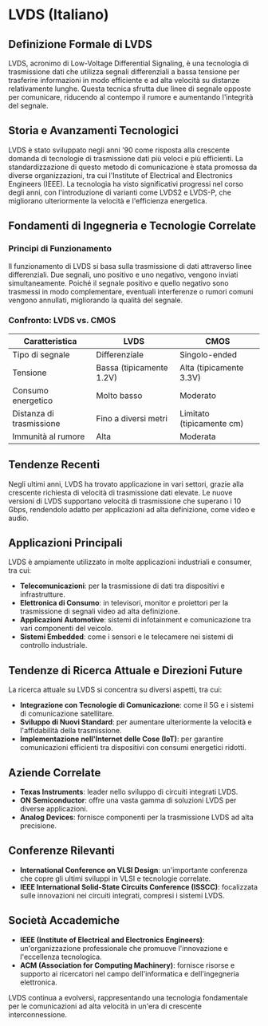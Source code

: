 # LVDS (Italiano)

## Definizione Formale di LVDS

LVDS, acronimo di Low-Voltage Differential Signaling, è una tecnologia di trasmissione dati che utilizza segnali differenziali a bassa tensione per trasferire informazioni in modo efficiente e ad alta velocità su distanze relativamente lunghe. Questa tecnica sfrutta due linee di segnale opposte per comunicare, riducendo al contempo il rumore e aumentando l'integrità del segnale.

## Storia e Avanzamenti Tecnologici

LVDS è stato sviluppato negli anni '90 come risposta alla crescente domanda di tecnologie di trasmissione dati più veloci e più efficienti. La standardizzazione di questo metodo di comunicazione è stata promossa da diverse organizzazioni, tra cui l'Institute of Electrical and Electronics Engineers (IEEE). La tecnologia ha visto significativi progressi nel corso degli anni, con l'introduzione di varianti come LVDS2 e LVDS-P, che migliorano ulteriormente la velocità e l'efficienza energetica.

## Fondamenti di Ingegneria e Tecnologie Correlate

### Principi di Funzionamento

Il funzionamento di LVDS si basa sulla trasmissione di dati attraverso linee differenziali. Due segnali, uno positivo e uno negativo, vengono inviati simultaneamente. Poiché il segnale positivo e quello negativo sono trasmessi in modo complementare, eventuali interferenze o rumori comuni vengono annullati, migliorando la qualità del segnale.

### Confronto: LVDS vs. CMOS

| Caratteristica          | LVDS                       | CMOS                     |
|------------------------|---------------------------|--------------------------|
| Tipo di segnale        | Differenziale              | Singolo-ended            |
| Tensione                | Bassa (tipicamente 1.2V)  | Alta (tipicamente 3.3V)  |
| Consumo energetico     | Molto basso               | Moderato                 |
| Distanza di trasmissione| Fino a diversi metri      | Limitato (tipicamente cm)|
| Immunità al rumore     | Alta                      | Moderata                 |

## Tendenze Recenti

Negli ultimi anni, LVDS ha trovato applicazione in vari settori, grazie alla crescente richiesta di velocità di trasmissione dati elevate. Le nuove versioni di LVDS supportano velocità di trasmissione che superano i 10 Gbps, rendendolo adatto per applicazioni ad alta definizione, come video e audio.

## Applicazioni Principali

LVDS è ampiamente utilizzato in molte applicazioni industriali e consumer, tra cui:

- **Telecomunicazioni**: per la trasmissione di dati tra dispositivi e infrastrutture.
- **Elettronica di Consumo**: in televisori, monitor e proiettori per la trasmissione di segnali video ad alta definizione.
- **Applicazioni Automotive**: sistemi di infotainment e comunicazione tra vari componenti del veicolo.
- **Sistemi Embedded**: come i sensori e le telecamere nei sistemi di controllo industriale.

## Tendenze di Ricerca Attuale e Direzioni Future

La ricerca attuale su LVDS si concentra su diversi aspetti, tra cui:

- **Integrazione con Tecnologie di Comunicazione**: come il 5G e i sistemi di comunicazione satellitare.
- **Sviluppo di Nuovi Standard**: per aumentare ulteriormente la velocità e l'affidabilità della trasmissione.
- **Implementazione nell'Internet delle Cose (IoT)**: per garantire comunicazioni efficienti tra dispositivi con consumi energetici ridotti.

## Aziende Correlate

- **Texas Instruments**: leader nello sviluppo di circuiti integrati LVDS.
- **ON Semiconductor**: offre una vasta gamma di soluzioni LVDS per diverse applicazioni.
- **Analog Devices**: fornisce componenti per la trasmissione LVDS ad alta precisione.

## Conferenze Rilevanti

- **International Conference on VLSI Design**: un'importante conferenza che copre gli ultimi sviluppi in VLSI e tecnologie correlate.
- **IEEE International Solid-State Circuits Conference (ISSCC)**: focalizzata sulle innovazioni nei circuiti integrati, compresi i sistemi LVDS.

## Società Accademiche

- **IEEE (Institute of Electrical and Electronics Engineers)**: un'organizzazione professionale che promuove l'innovazione e l'eccellenza tecnologica.
- **ACM (Association for Computing Machinery)**: fornisce risorse e supporto ai ricercatori nel campo dell'informatica e dell'ingegneria elettronica.

LVDS continua a evolversi, rappresentando una tecnologia fondamentale per le comunicazioni ad alta velocità in un'era di crescente interconnessione.